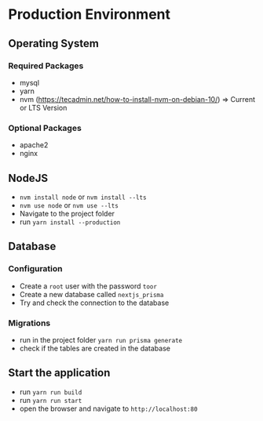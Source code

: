 # Production Environment

## Operating System

### Required Packages
- mysql
- yarn
- nvm (https://tecadmin.net/how-to-install-nvm-on-debian-10/) => Current or LTS Version

### Optional Packages
- apache2
- nginx

## NodeJS
- `nvm install node` or `nvm install --lts`
- `nvm use node` or `nvm use --lts`
- Navigate to the project folder
- run `yarn install --production`

## Database

### Configuration
- Create a `root` user with the password `toor`
- Create a new database called `nextjs_prisma`
- Try and check the connection to the database

### Migrations
- run in the project folder `yarn run prisma generate`
- check if the tables are created in the database

## Start the application
- run `yarn run build`
- run `yarn run start`
- open the browser and navigate to `http://localhost:80`

